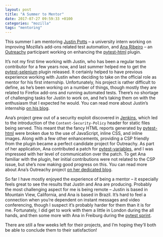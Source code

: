 ```yaml
---
layout: post
title: "A Summer to Mentor"
date: 2017-07-27 09:59:33 +0100
categories: "mozilla"
tags: "mentoring"
---
```


This summer I am mentoring [Justin Potts](http://justinpotts.co/) – a university
intern working on improving Mozilla’s add-ons related test automation, and [Ana
Ribeiro](https://anaplusplus.com/) – an
[Outreachy](https://outreachy.gnome.org/) participant working on enhancing the
[pytest-html](https://github.com/pytest-dev/pytest-html) plugin.

It’s not my first time working with Justin, who has been a regular team
contributor for a few years now, and last summer helped me to get the
[pytest-selenium](https://github.com/pytest-dev/pytest-selenium) plugin
released. It certainly helped to have previous experience working with Justin
when deciding to take on the official role as mentor for his first internship.
Unfortunately, his project is rather difficult to define, as he’s been working
on a number of things, though mostly they are related to Firefox add-ons and
running automated tests. There’s no shortage of challenging tasks for Justin to
work on, and he’s taking them on with the enthusiasm that I expected he would.
You can read more about Justin’s internship [on his
blog](https://garblemasher.com/).

Ana’s project grew out of a security exploit discovered in
[Jenkins](https://jenkins.io/), which led to the introduction of the
`Content-Security-Policy`  header for static files being served. This meant that
the fancy HTML reports generated by
[pytest-html](https://github.com/pytest-dev/pytest-html) were broken due to the
use of JavaScript, inline CSS, and inline images. Along with a few other
enhancements, providing a CSP friendly from the plugin became a perfect
candidate project for Outreachy. As part of her application, Ana contributed a
patch for [pytest-variables](https://github.com/pytest-dev/pytest-variables),
and I was impressed with her level of communication over the patch. To get Ana
familiar with the plugin, her initial contributions were not related to the CSP
issue, but she’s now making good progress on this. You can read more about Ana’s
Outreachy project [on her dedicated blog](http://outreachy.anaplusplus.com/).

So far I have mostly enjoyed the experience of being a mentor – it especially
feels great to see the results that Justin and Ana are producing. Probably the
most challenging aspect for me is being remote – Justin is based in Mountain
View, California, and Ana is based in Brazil. It’s hard to feel a connection
when you’re dependent on instant messages and video conferencing, though I
suspect it’s probably harder for them than it is for me. Fortunately, I did get
to work with them a little in London during the all hands, and then some more
with Ana in Freiburg during the [pytest
sprint](http://blargon7.com/2016/06/sprinting-with-pytest-in-freiburg/).

There are still a few weeks left for their projects, and I’m hoping they’ll both
be able to conclude them to their satisfaction!
